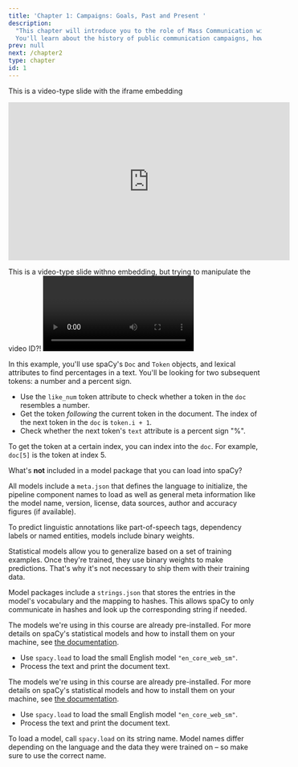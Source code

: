 ```yaml
---
title: 'Chapter 1: Campaigns: Goals, Past and Present '
description:
  "This chapter will introduce you to the role of Mass Communication within Public Health.
  You'll learn about the history of public communication campaigns, how to set goals that can tell you whether the camaign was successful, and how the new public communication environment (including social media) changes the face, but not the substance of the campaign process."
prev: null
next: /chapter2
type: chapter
id: 1
---
```


<exercise id="1" title="Introduction" type="video">

This is a video-type slide with the iframe embedding
<iframe width="560" height="315" src="https://www.youtube.com/embed/9bzS2nvagKw" frameborder="0" allow="accelerometer; autoplay; encrypted-media; gyroscope; picture-in-picture" allowfullscreen></iframe>

</exercise>

<exercise id="2" title="Health communication in the past" type="slides">

<slides source="chapter1_02_statistical-models" >
</slides>

</exercise>

<exercise id="3" title="Health communication today" type="video">

This is a video-type slide withno embedding, but trying to manipulate the video ID?!
<Video id=_Fmkqwrt_Gk start=0:10 end=0:20 />

</exercise>

<exercise id="4" title="Beyond Communication Science: Multidisciplinary perspectives">

In this example, you'll use spaCy's `Doc` and `Token` objects, and lexical
attributes to find percentages in a text. You'll be looking for two subsequent
tokens: a number and a percent sign.

- Use the `like_num` token attribute to check whether a token in the `doc`
  resembles a number.
- Get the token _following_ the current token in the document. The index of the
  next token in the `doc` is `token.i + 1`.
- Check whether the next token's `text` attribute is a percent sign "%".

<codeblock id="01_04">

To get the token at a certain index, you can index into the `doc`. For example,
`doc[5]` is the token at index 5.

</codeblock>

</exercise>

<exercise id="5" title="Our approach: high-quality and hands-on" type="slides,video">

<slides source="chapter1_02_statistical-models" start="3:12" end="7:01">
</slides>

</exercise>

<exercise id="6" title="Why goals are super-smart" type="choice">

What's **not** included in a model package that you can load into spaCy?

<choice>
<opt text="A meta file including the language, pipeline and license.">

All models include a `meta.json` that defines the language to initialize, the
pipeline component names to load as well as general meta information like the
model name, version, license, data sources, author and accuracy figures (if
available).

</opt>
<opt text="Binary weights to make statistical predictions.">

To predict linguistic annotations like part-of-speech tags, dependency labels or
named entities, models include binary weights.

</opt>
<opt correct="true" text="The labelled data that the model was trained on.">

Statistical models allow you to generalize based on a set of training examples.
Once they're trained, they use binary weights to make predictions. That's why
it's not necessary to ship them with their training data.

</opt>
<opt text="Strings of the model's vocabulary and their hashes.">

Model packages include a `strings.json` that stores the entries in the model's
vocabulary and the mapping to hashes. This allows spaCy to only communicate in
hashes and look up the corresponding string if needed.

</opt>
</choice>

</exercise>

<exercise id="7" title="The campaign project: Introduction">

The models we're using in this course are already pre-installed. For more
details on spaCy's statistical models and how to install them on your machine,
see [the documentation](https://spacy.io/usage/models).

- Use `spacy.load` to load the small English model `"en_core_web_sm"`.
- Process the text and print the document text.

</exercise>

<exercise id="7" title="Writing a problem and goals statement">

The models we're using in this course are already pre-installed. For more
details on spaCy's statistical models and how to install them on your machine,
see [the documentation](https://spacy.io/usage/models).

- Use `spacy.load` to load the small English model `"en_core_web_sm"`.
- Process the text and print the document text.

<codeblock id="01_07">

To load a model, call `spacy.load` on its string name. Model names differ
depending on the language and the data they were trained on – so make sure to
use the correct name.

</codeblock>

</exercise>
